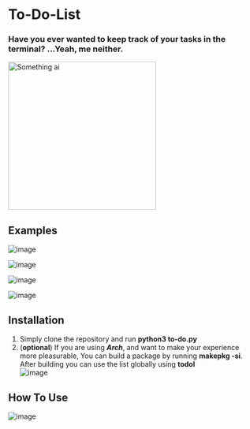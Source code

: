 # To-Do-List

### Have you ever wanted to keep track of your tasks in the terminal? ...Yeah, me neither.

<img src="https://github.com/user-attachments/assets/7e53124d-b362-4fad-af00-ad03633d0ef6" alt="Something ai" width=300px>

## Examples
![image](https://github.com/user-attachments/assets/1dbca0a6-ca57-4292-931d-89f486a69530)

![image](https://github.com/user-attachments/assets/01fb6072-f073-44ce-991e-4b545a8ca14d)

![image](https://github.com/user-attachments/assets/ea944eb9-1b08-41e7-a02e-cd64421724a8)

![image](https://github.com/user-attachments/assets/fdb7c8ee-8000-47b5-9e8a-f1d08badd5b9)

## Installation
1. Simply clone the repository and run __python3 to-do.py__
2. (__optional__) If you are using ***Arch***, and want to make your experience more pleasurable, You can build a package by running __makepkg -si__.
   After building you can use the list globally using __todol__
   <br>
   ![image](https://github.com/user-attachments/assets/00d86376-1582-4736-88ba-5b50d253de03)
   
## How To Use
![image](https://github.com/user-attachments/assets/c03bd830-9505-4384-9211-5acce36db9b9)

